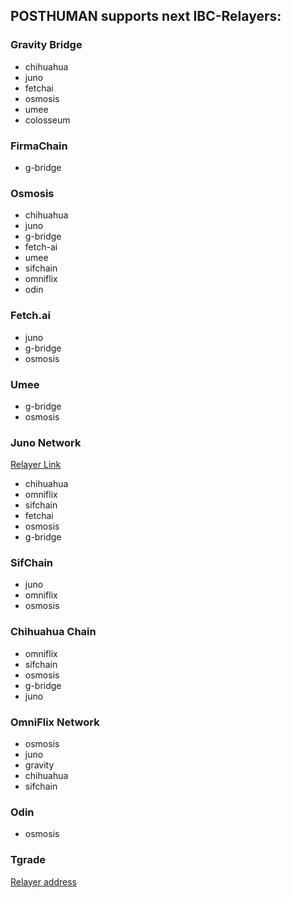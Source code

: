 ## POSTHUMAN supports next IBC-Relayers: <br />

### Gravity Bridge
- chihuahua
- juno
- fetchai
- osmosis
- umee
- colosseum

### FirmaChain
 - g-bridge

### Osmosis
- chihuahua
- juno
- g-bridge
- fetch-ai
- umee
- sifchain
- omniflix
- odin 

### Fetch.ai
- juno
- g-bridge
- osmosis

### Umee
- g-bridge
- osmosis

### Juno Network
[Relayer Link](https://www.mintscan.io/juno/account/juno1kmh5nvfrsatc3v7ssgszzrlxsdz7f3czmdu5wj)
- chihuahua
- omniflix
- sifchain
- fetchai
- osmosis
- g-bridge

### SifChain
- juno
- omniflix
- osmosis


### Chihuahua Chain
- omniflix
- sifchain
- osmosis
- g-bridge
- juno


### OmniFlix Network
- osmosis
- juno
- gravity
- chihuahua
- sifchain

### Odin
- osmosis

### Tgrade
[Relayer address](https://www.mintscan.io/tgrade/account/tgrade1f7ahqkjvhlfl8acf7dfhnegdklrqyrj6lckehf)

